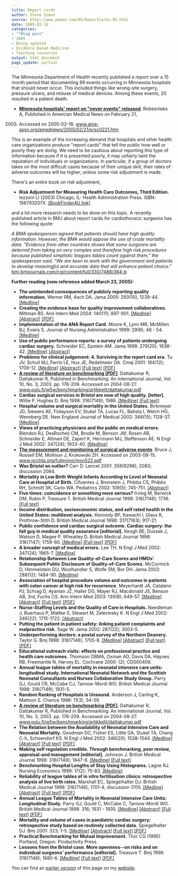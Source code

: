 ```yaml
---
title: Report cards
author: Steve Simon
source: http://www.pmean.com/05/ReportCards-05.html
date: 2005-02-16
categories:
- "*Blog post"
- 2005
- Being updated
- Evidence Based Medicine
- Teaching resources
output: html_document
page_update: partial
---
```

The Minnesota Department of Health recently published a report over a 15
month period that documenting 99 events occurring in Minnesota hospitals
that should never occur. This included things like wrong-site surgery,
pressure ulcers, and misuse of medical devices. Among these events, 20
resulted in a patient death.

- **[Minnesota hospitals' report on "never events"
released](http://www.ama-assn.org/amednews/2005/02/21/prsc0221.htm%20)**.
Robeznieks A, Published in Amercian Medical News on February 21,
2005. Accessed on 2005-02-16.
www.ama-assn.org/amednews/2005/02/21/prsc0221.htm

This is an example of the increasing demand that hospitals and other
health care organizations produce "report cards" that tell the public
how well or poorly they are doing. We need to be cautious about
reporting this type of information because if it is presented poorly, it
may unfairly taint the reputation of individuals or organizations. In
particular, if a group of doctors takes on the most difficult cases
because of their unique skill, their rates of adverse outcomes will be
higher, unless some risk adjustment is made.

There's an entire book on risk adjustment,

- **Risk Adjustment for Measuring Health Care Outcomes, Third
Edition.** Iezzoni LI (2003) Chicago, IL: Health Administration
Press. ISBN: 156793207X. [\[BookFinder4U
link\]](http://www.bookfinder4u.com/detail/156793207X.html)

and a lot more research needs to be done on this topic. A recently
published article in BMJ about report cards for cardiothoracic surgeons
has the following quote:

*A BMA spokesperson agreed that patients should have high quality
information. However, the BMA would oppose the use of crude mortality
data. "Evidence from other countries shows that some surgeons are
deterred from taking on very complex and therefore high risk
procedures because published simplistic leagues tables count against
them," the spokesperson said. "We are keen to work with the
government and patients to develop meaningful and accurate data that
will enhance patient choice."*
[bmj.bmjjournals.com/cgi/content/full/330/7488/384-b](http://bmj.bmjjournals.com/cgi/content/full/330/7488/384-b)

**Further reading (new reference added March 23, 2005):**

- **The unintended consequences of publicly reporting quality
information.** Werner RM, Asch DA. Jama 2005: 293(10); 1239-44.
[\[Medline\]](http://www.ncbi.nlm.nih.gov/entrez/query.fcgi?cmd=Retrieve&db=PubMed&list_uids=15755946&dopt=Abstract)
- **Creating the evidence base for quality improvement
collaboratives.** Mittman BS. Ann Intern Med 2004: 140(11); 897-901.
[\[Medline\]](http://www.ncbi.nlm.nih.gov/entrez/query.fcgi?cmd=Retrieve&db=PubMed&list_uids=15172904&dopt=Abstract)
[\[Abstract\]](http://www.annals.org/cgi/content/abstract/140/11/897)
[\[PDF\]](http://www.annals.org/cgi/reprint/140/11/897.pdf)
- **Implementation of the ANA Report Card.** Moore K, Lynn MR,
McMillen BJ, Evans S. Journal of Nursing Administration 1999: 29(6);
48 - 54.
[\[Medline\]](http://www.ncbi.nlm.nih.gov/entrez/query.fcgi?cmd=Retrieve&db=PubMed&list_uids=10377925&dopt=Abstract)
- **Use of public performance reports: a survey of patients undergoing
cardiac surgery.** Schneider EC, Epstein AM. Jama 1998: 279(20);
1638-42.
[\[Medline\]](http://www.ncbi.nlm.nih.gov/entrez/query.fcgi?cmd=Retrieve&db=PubMed&list_uids=9613914&dopt=Abstract)
[\[Abstract\]](http://jama.ama-assn.org/cgi/content/abstract/279/20/1638)
- **Problems for clinical judgement: 4. Surviving in the report card
era.** Tu JV, Schull MJ, Ferris LE, Hux JE, Redelmeier DA. Cmaj
2001: 164(12); 1709-12.
[\[Medline\]](http://www.ncbi.nlm.nih.gov/entrez/query.fcgi?cmd=Retrieve&db=PubMed&list_uids=11450215&dopt=Abstract)
[\[Abstract\]](http://www.cmaj.ca/cgi/content/abstract/164/12/1709)
[\[Full text\]](http://www.cmaj.ca/cgi/content/full/164/12/1709)
[\[PDF\]](http://www.cmaj.ca/cgi/reprint/164/12/1709.pdf)
- **[A review of literature on benchmarking
\[PDF\]](http://http://www.oulu.fi/w5w/benchmarking/artikkelit/dattakumar.pdf%20)**.
Dattakumar R, Dattakumar R, Published in Benchmarking: An
International Journal, Vol. 10, No. 3, 2003. pp. 176-209. Accessed
on 2004-08-27.
www.oulu.fi/w5w/benchmarking/artikkelit/dattakumar.pdf
- **Cardiac surgical services in Bristol are now of high quality.
\[letter\].** Willie P, Hughes D. Bmj 1998: 316(7149); 1986.
[\[Medline\]](http://www.ncbi.nlm.nih.gov/entrez/query.fcgi?cmd=Retrieve&db=PubMed&list_uids=9641960&dopt=Abstract)
[\[Full
text\]](http://bmj.bmjjournals.com/cgi/content/short/316/7149/1986)
- **Hospital volume and surgical mortality in the United States.**
Birkmeyer JD, Siewers AE, Finlayson EV, Stukel TA, Lucas FL, Batista
I, Welch HG, Wennberg DE. New England Journal of Medical 2002:
346(15); 1128-37.
[\[Medline\]](http://www.ncbi.nlm.nih.gov/entrez/query.fcgi?cmd=Retrieve&db=PubMed&list_uids=11948273&dopt=Abstract)
- **Views of practicing physicians and the public on medical errors.**
Blendon RJ, DesRoches CM, Brodie M, Benson JM, Rosen AB, Schneider
E, Altman DE, Zapert K, Herrmann MJ, Steffenson AE. N Engl J Med
2002: 347(24); 1933-40.
[\[Medline\]](http://www.ncbi.nlm.nih.gov/entrez/query.fcgi?cmd=Retrieve&db=PubMed&list_uids=12477944&dopt=Abstract)
- **[The measurement and monitoring of surgical adverse
events](http://www.ncchta.org/fullmono/mon522.pdf%20)**. Bruce J,
Russell EM, Mollison J, Krukowski ZH. Accessed on 2003-08-15.
www.ncchta.org/fullmono/mon522.pdf
- **Was Bristol an outlier?** Carr D. Lancet 2001: 358(9298); 2083;
discussion 2084.
- **Mortality in Low Birth Weight Infants According to Level of
Neonatal Care at Hospital of Birth.** Cifuentes J, Bronstein J,
Phibbs CS, Phibbs RH, Schmitt SK, Carlo WA. Pediatrics 2002: 109(5);
745-751.
[\[Abstract\]](http://www.pediatrics.org/cgi/content/abstract/109/5/745)
- **Five times: coincidence or something more serious?** Irving M,
Berwick DM, Rubin P, Treasure T. British Medical Journal 1998:
316(7146); 1736. [\[Full
text\]](http://bmj.com/cgi/content/full/316/7146/1736)
- **Income distribution, socioeconomic status, and self rated health
in the United States: multilevel analysis.** Kennedy BP, Kawachi I,
Glass R, Prothrow-Stith D. British Medical Journal 1998: 317(7163);
917-21.
- **Public confidence and cardiac surgical outcome. Cardiac surgery:
the fall guy in medical quality assurance \[editorial\].** Keogh BE,
Dussek J, Watson D, Magee P, Wheatley D. British Medical Journal
1998: 316(7147); 1759-60.
[\[Medline\]](http://www.ncbi.nlm.nih.gov/entrez/query.fcgi?cmd=Retrieve&db=PubMed&list_uids=9624057&dopt=Abstract)
[\[Full
text\]](http://bmj.bmjjournals.com/cgi/content/full/316/7147/1759)
[\[PDF\]](http://bmj.bmjjournals.com/cgi/reprint/316/7147/1759.pdf)
- **A broader concept of medical errors.** Lee TH. N Engl J Med 2002:
347(24); 1965-7.
[\[Medline\]](http://www.ncbi.nlm.nih.gov/entrez/query.fcgi?cmd=Retrieve&db=PubMed&list_uids=12477949&dopt=Abstract)
- **Relationship Between Low Quality-of-Care Scores and HMOs'
Subsequent Public Disclosure of Quality-of-Care Scores.** McCormick
D, Himmelstein DU, Woolhandler S, Wolfe SM, Bor DH. Jama 2002:
288(12); 1484-90.
[\[Medline\]](http://www.ncbi.nlm.nih.gov/entrez/query.fcgi?cmd=Retrieve&db=PubMed&list_uids=12243635&dopt=Abstract)
- **Association of hospital procedure volume and outcomes in patients
with colon cancer at high risk for recurrence.** Meyerhardt JA,
Catalano PJ, Schrag D, Ayanian JZ, Haller DG, Mayer RJ, Macdonald
JS, Benson AB, 3rd, Fuchs CS. Ann Intern Med 2003: 139(8); 649-57.
[\[Medline\]](http://www.ncbi.nlm.nih.gov/entrez/query.fcgi?cmd=Retrieve&db=PubMed&list_uids=14568853&dopt=Abstract)
[\[Abstract\]](http://www.annals.org/cgi/content/abstract/139/8/649)
[\[Full text\]](http://www.annals.org/cgi/content/full/139/8/649)
[\[PDF\]](http://www.annals.org/cgi/reprint/139/8/649.pdf)
- **Nurse-Staffing Levels and the Quality of Care in Hospitals.**
Needleman J, Buerhaus P, Mattke S, Stewart M, Zelevinsky K. N Engl J
Med 2002: 346(22); 1715-1722.
[\[Abstract\]](http://content.nejm.org/cgi/content/abstract/346/22/1715)
- **Putting the patient in patient safety: linking patient complaints
and malpractice risk.** Sage W. Jama 2002: 287(22); 3003-5.
- **Underperforming doctors: a postal survey of the Northern
Deanery.** Taylor G. Bmj 1998: 316(7146); 1705-8.
[\[Medline\]](http://www.ncbi.nlm.nih.gov/entrez/query.fcgi?cmd=Retrieve&db=PubMed&list_uids=9614017&dopt=Abstract)
[\[Abstract\]](http://bmj.com/cgi/content/abstract/316/7146/1705)
[\[Full text\]](http://bmj.com/cgi/content/full/316/7146/1705)
[\[PDF\]](http://bmj.com/cgi/reprint/316/7146/1705.pdf)
- **Educational outreach visits: effects on professional practice and
health care outcomes.** Thomson OBMA, Oxman AD, Davis DA, Haynes RB,
Freemantle N, Harvey EL. Cochrane 2000: (2); CD000409.
- **Annual league tables of mortality in neonatal intensive care
units: longitudinal study. International Neonatal Network and the
Scottish Neonatal Consultants and Nurses Collaborative Study
Group.** Parry GJ, Gould CR, McCabe CJ, Tarnow-Mordi WO. British
Medical Journal 1998: 316(7149); 1931-5.
- **Random Ranking of Hospitals is Unsound.** Anderson J, Carling K,
Mattson S. Chance 1998: 11(3); 34-39.
- **[A review of literature on benchmarking
\[PDF\]](http://http://www.oulu.fi/w5w/benchmarking/artikkelit/dattakumar.pdf%20)**.
Dattakumar R, Dattakumar R, Published in Benchmarking: An
International Journal, Vol. 10, No. 3, 2003. pp. 176-209. Accessed
on 2004-08-27.
www.oulu.fi/w5w/benchmarking/artikkelit/dattakumar.pdf
- **The Relation between the Availability of Neonatal Intensive Care
and Neonatal Mortality.** Goodman DC, Fisher ES, Little GA, Stukel
TA, Chang C-h, Schoendorf KS. N Engl J Med 2002: 346(20); 1538-1544.
[\[Medline\]](http://www.ncbi.nlm.nih.gov/entrez/query.fcgi?cmd=Retrieve&db=PubMed&list_uids=12015393&dopt=Abstract)
[\[Abstract\]](http://content.nejm.org/cgi/content/abstract/346/20/1538)
[\[Full
text\]](http://content.nejm.org/cgi/content/full/346/20/1538)
[\[PDF\]](http://content.nejm.org/cgi/reprint/346/20/1538.pdf)
- **Making self regulation credible. Through benchmarking, peer
review, appraisal-and management \[editorial\].** Johnson J. British
Medical Journal 1998: 316(7148); 1847-8.
[\[Medline\]](http://www.ncbi.nlm.nih.gov/entrez/query.fcgi?cmd=Retrieve&db=PubMed&list_uids=9632402&dopt=Abstract)
[\[Full
text\]](http://bmj.bmjjournals.com/cgi/content/full/316/7148/1847)
- **Benchmarking Hospital Lengths of Stay Using Histograms.** Lagoe
RJ. Nursing Economics 1999: 17(2); 75-83.
[\[Medline\]](http://www.ncbi.nlm.nih.gov/entrez/query.fcgi?cmd=Retrieve&db=PubMed&list_uids=10410025&dopt=Abstract)
- **Reliability of league tables of in vitro fertilisation clinics:
retrospective analysis of live birth rates.** Marshall EC,
Spiegelhalter DJ. British Medical Journal 1998: 316(7146); 1701-4;
discussion 1705.
[\[Medline\]](http://www.ncbi.nlm.nih.gov/entrez/query.fcgi?cmd=Retrieve&db=PubMed&list_uids=9614016&dopt=Abstract)
[\[Abstract\]](http://bmj.bmjjournals.com/cgi/content/abstract/316/7146/1701)
[\[Full
text\]](http://bmj.bmjjournals.com/cgi/content/full/316/7146/1701)
[\[PDF\]](http://bmj.bmjjournals.com/cgi/reprint/316/7146/1701.pdf)
- **Annual League Tables of Mortality in Neonatal Intensive Care
Units: Longitudinal Study.** Parry GJ, Gould C, McCabe C,
Tarnow-Mordi WO. British Medical Journal 1998: 316; 1931 - 1935.
[\[Medline\]](http://www.ncbi.nlm.nih.gov/entrez/query.fcgi?cmd=Retrieve&db=PubMed&list_uids=9641927&dopt=Abstract)
[\[Abstract\]](http://bmj.bmjjournals.com/cgi/content/abstract/316/7149/1931)
[\[Full
text\]](http://bmj.bmjjournals.com/cgi/content/full/316/7149/1931)
[\[PDF\]](http://bmj.bmjjournals.com/cgi/reprint/316/7149/1931)
- **Mortality and volume of cases in paediatric cardiac surgery:
retrospective study based on routinely collected data.**
Spiegelhalter DJ. Bmj 2001: 323; 1-5.
[\[Medline\]](http://www.ncbi.nlm.nih.gov/entrez/query.fcgi?cmd=Retrieve&db=PubMed&list_uids=11823355&dopt=Abstract)
[\[Abstract\]](http://bmj.bmjjournals.com/cgi/content/abstract/324/7332/261)
[\[Full
text\]](http://bmj.bmjjournals.com/cgi/content/full/324/7332/261)
[\[PDF\]](http://bmj.bmjjournals.com/cgi/reprint/324/7332/261.pdf)
- **Practical Benchmarking for Mutual Improvement.** Thor CG (1995)
Portland, Oregon: Productivity Press.
- **Lessons from the Bristol case. More openness\--on risks and on
individual surgeons' performance \[editorial\].** Treasure T. Bmj
1998: 316(7146); 1685-6.
[\[Medline\]](http://www.ncbi.nlm.nih.gov/entrez/query.fcgi?cmd=Retrieve&db=PubMed&list_uids=9614010&dopt=Abstract)
[\[Full
text\]](http://bmj.bmjjournals.com/cgi/content/full/316/7146/1685)
[\[PDF\]](http://bmj.bmjjournals.com/cgi/reprint/316/7146/1685.pdf)

You can find an [earlier version][sim1] of this page on my [website][sim2].

[sim1]: http://www.pmean.com/05/ReportCards.html
[sim2]: http://www.pmean.com